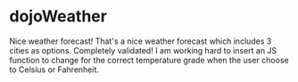 # dojoWeather
Nice weather forecast!
That's a nice weather forecast which includes 3 cities as options.
Completely validated!
I am working hard to insert an JS function to change for the correct temperature grade when the user choose to Celsius or Fahrenheit.
